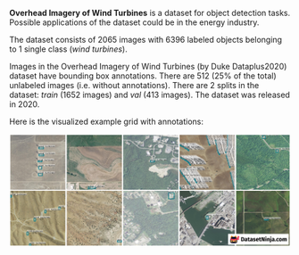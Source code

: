**Overhead Imagery of Wind Turbines** is a dataset for object detection tasks. Possible applications of the dataset could be in the energy industry. 

The dataset consists of 2065 images with 6396 labeled objects belonging to 1 single class (*wind turbines*).

Images in the Overhead Imagery of Wind Turbines (by Duke Dataplus2020) dataset have bounding box annotations. There are 512 (25% of the total) unlabeled images (i.e. without annotations). There are 2 splits in the dataset: *train* (1652 images) and *val* (413 images). The dataset was released in 2020.

Here is the visualized example grid with annotations:

<img src="https://github.com/dataset-ninja/real-overhead-wind-turbines/raw/main/visualizations/horizontal_grid.png">
